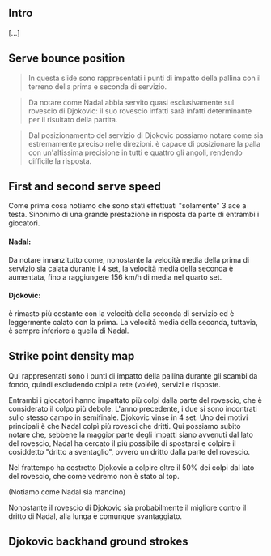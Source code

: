 ## Intro

[...]

## Serve bounce position 

> In questa slide sono rappresentati i punti di impatto della pallina con il terreno della prima e seconda di servizio. 

> Da notare come Nadal abbia servito quasi esclusivamente sul rovescio di Djokovic: il suo rovescio infatti sarà infatti determinante per il risultato della partita. 

> Dal posizionamento del servizio di Djokovic possiamo notare come sia estremamente preciso nelle direzioni. è capace di posizionare la palla con un'altissima precisione in tutti e quattro gli angoli, rendendo difficile la risposta. 

## First and second serve speed

Come prima cosa notiamo che sono stati effettuati "solamente" 3 ace a testa. Sinonimo di una grande prestazione in risposta da parte di entrambi i giocatori. 

#### Nadal: 
Da notare innanzitutto come, nonostante la velocità media della prima di servizio sia calata durante i 4 set, la velocità media della seconda è aumentata, fino a raggiungere 156 km/h di media nel quarto set. 
#### Djokovic: 
è rimasto più costante con la velocità della seconda di servizio ed è leggermente calato con la prima. La velocità media della seconda, tuttavia, è sempre inferiore a quella di Nadal. 

## Strike point density map 
Qui rappresentati sono i punti di impatto della pallina durante gli scambi da fondo, quindi escludendo colpi a rete (volée), servizi  e risposte. 

Entrambi i giocatori hanno impattato più colpi dalla parte del rovescio, che è considerato il colpo più debole. 
L'anno precedente, i due si sono incontrati sullo stesso campo in semifinale. Djokovic vinse in 4 set. Uno dei motivi principali è che Nadal colpì più rovesci che dritti. 
Qui possiamo subito notare che, sebbene la maggior parte degli impatti siano avvenuti dal lato del rovescio, Nadal ha cercato il più possibile di spostarsi e colpire il cosiddetto "dritto a sventaglio", ovvero un dritto dalla parte del rovescio. 

Nel frattempo ha costretto Djokovic a colpire oltre il 50% dei colpi dal lato del rovescio, che come vedremo non è stato al top. 

(Notiamo come Nadal sia mancino)

Nonostante il rovescio di Djokovic sia probabilmente il migliore contro il dritto di Nadal, alla lunga è comunque svantaggiato. 

## Djokovic backhand ground strokes 

